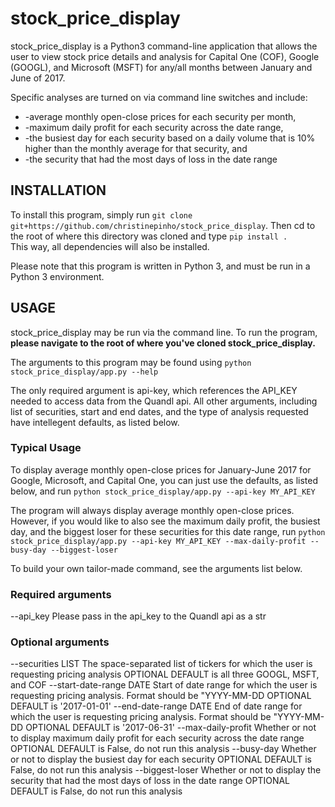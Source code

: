 # stock_price_display #

stock_price_display is a Python3 command-line application that allows the user to view stock price details
and analysis for Capital One (COF), Google (GOOGL), and Microsoft (MSFT) for any/all months between
January and June of 2017.

Specific analyses are turned on via command line switches and include:
* -average monthly open-close prices for each security per month,
* -maximum daily profit for each security across the date range,
* -the busiest day for each security based on a daily volume that is 10% higher than the monthly average
for that security, and
* -the security that had the most days of loss in the date range


## INSTALLATION ##

To install this program, simply run ```git clone git+https://github.com/christinepinho/stock_price_display```.
Then cd to the root of where this  directory was cloned and type ```pip install .```  
This way, all dependencies will also be installed.

Please note that this program is written in Python 3, and must be run in a Python 3 environment.


## USAGE ##

stock_price_display may be run via the command line. To run the program, **please navigate to the root 
of where you've cloned stock_price_display.**

The arguments to this program may be found using  ```python stock_price_display/app.py --help```

The only required argument is api-key, which references the API_KEY needed to access data from the
Quandl api. All other arguments, including list of securities, start and end dates, and the type of analysis
requested have intellegent defaults, as listed below.

### Typical Usage ###
To display average monthly open-close prices for January-June 2017 for Google, Microsoft, and Capital One,
you can just use the defaults, as listed below, and run ```python stock_price_display/app.py --api-key MY_API_KEY```

The program will always display average monthly open-close prices. However, if you would like to also see the
maximum daily profit, the busiest day, and the biggest loser for these securities for this date range, run 
```python stock_price_display/app.py --api-key MY_API_KEY --max-daily-profit --busy-day --biggest-loser```

To build your own tailor-made command, see the arguments list below.

### Required arguments ###
--api_key 
    Please pass in the api_key to the Quandl api as a str
    
### Optional arguments ###
--securities LIST
    The space-separated list of tickers for which the user is requesting pricing analysis
    OPTIONAL
    DEFAULT is all three GOOGL, MSFT, and COF
--start-date-range DATE
    Start of date range for which the user is requesting pricing analysis.
    Format should be "YYYY-MM-DD
    OPTIONAL
    DEFAULT is '2017-01-01'
--end-date-range DATE
    End of date range for which the user is requesting pricing analysis.
    Format should be "YYYY-MM-DD
    OPTIONAL
    DEFAULT is '2017-06-31'
--max-daily-profit
    Whether or not to display maximum daily profit for each security across the date range
    OPTIONAL
    DEFAULT is False, do not run this analysis
--busy-day
    Whether or not to display the busiest day for each security
    OPTIONAL
    DEFAULT is False, do not run this analysis
--biggest-loser
    Whether or not to display the security that had the most days of loss in the date range
    OPTIONAL
    DEFAULT is False, do not run this analysis
